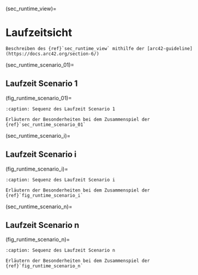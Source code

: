 (sec_runtime_view)=
# Laufzeitsicht

```{todo}
Beschreiben des {ref}`sec_runtime_view` mithilfe der [arc42-guideline](https://docs.arc42.org/section-6/)
```

<!--
.Inhalt
Diese Sicht erklärt konkrete Abläufe und Beziehungen zwischen Bausteinen in Form von Szenarien aus den folgenden Bereichen:

*  Wichtige Abläufe oder _Features_:
Wie führen die Bausteine der Architektur die wichtigsten Abläufe durch?
*  Interaktionen an kritischen externen Schnittstellen:
Wie arbeiten Bausteine mit Nutzern und Nachbarsystemen zusammen?
* Betrieb und Administration: Inbetriebnahme, Start, Stop.
* Fehler- und Ausnahmeszenarien

Anmerkung:
Das Kriterium für die Auswahl der möglichen Szenarien (d.h. Abläufe) des Systems ist deren Architekturrelevanz.
Es geht nicht darum, möglichst viele Abläufe darzustellen, sondern eine angemessene Auswahl zu dokumentieren.

.Motivation
Sie sollten verstehen, wie (Instanzen von) Bausteine(n) Ihres Systems ihre jeweiligen Aufgaben erfüllen und zur Laufzeit miteinander kommunizieren.

Nutzen Sie diese Szenarien in der Dokumentation hauptsächlich für eine verständlichere Kommunikation mit denjenigen Stakeholdern, die die statischen Modelle (z.B. Bausteinsicht, Verteilungssicht) weniger verständlich finden.

.Form
Für die Beschreibung von Szenarien gibt es zahlreiche Ausdrucksmöglichkeiten.
Nutzen Sie beispielsweise:

* Nummerierte Schrittfolgen oder Aufzählungen in Umgangssprache
* Aktivitäts- oder Flussdiagramme
* Sequenzdiagramme
* BPMN (Geschäftsprozessmodell und -notation) oder EPKs (Ereignis-Prozessketten)
* Zustandsautomaten
* ...
-->

(sec_runtime_scenario_01)=
## Laufzeit Scenario 1

(fig_runtime_scenario_01)=
```{uml} _figures/runtime_scenario_01.puml
:caption: Sequenz des Laufzeit Scenario 1
```

```{todo}
Erläutern der Besonderheiten bei dem Zusammenspiel der {ref}`sec_runtime_scenario_01`
```


(sec_runtime_scenario_i)=
## Laufzeit Scenario i

(fig_runtime_scenario_i)=
```{uml} _figures/runtime_scenario_i.puml
:caption: Sequenz des Laufzeit Scenario i
```

```{todo}
Erläutern der Besonderheiten bei dem Zusammenspiel der {ref}`fig_runtime_scenario_i`
```


(sec_runtime_scenario_n)=
## Laufzeit Scenario n

(fig_runtime_scenario_n)=
```{uml} _figures/runtime_scenario_n.puml
:caption: Sequenz des Laufzeit Scenario n
```
```{todo}
Erläutern der Besonderheiten bei dem Zusammenspiel der {ref}`fig_runtime_scenario_n`
```

